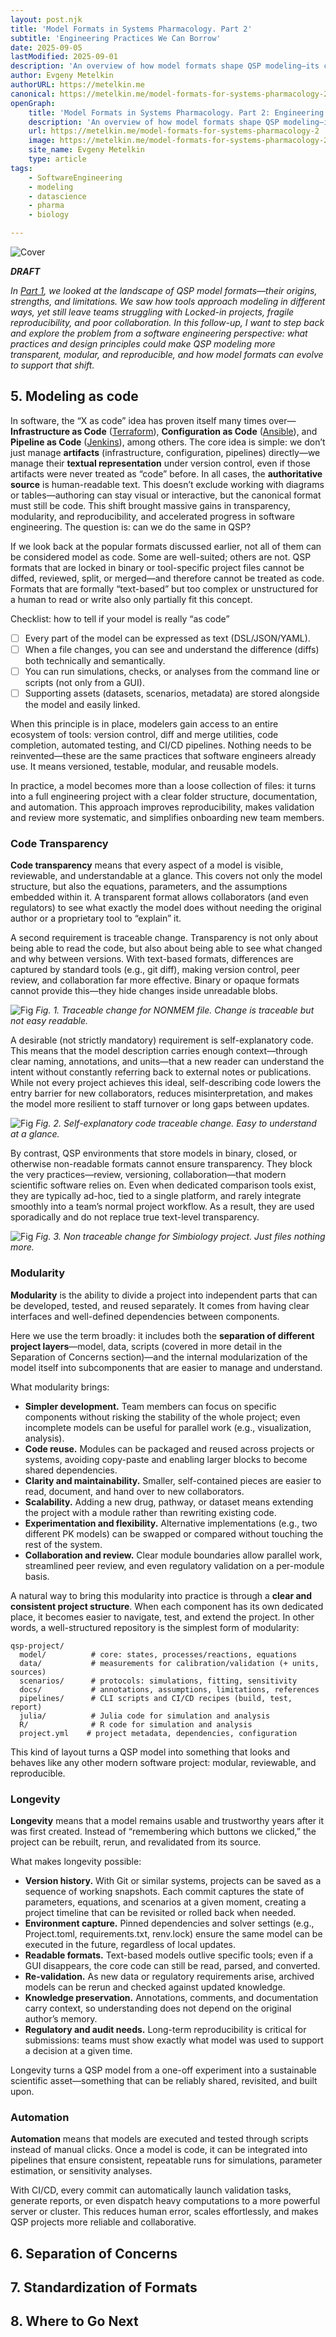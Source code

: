 ```yaml
---
layout: post.njk
title: 'Model Formats in Systems Pharmacology. Part 2'
subtitle: 'Engineering Practices We Can Borrow'
date: 2025-09-05
lastModified: 2025-09-01
description: 'An overview of how model formats shape QSP modeling—its challenges, tools, and why engineering practices are key for progress.'
author: Evgeny Metelkin
authorURL: https://metelkin.me
canonical: https://metelkin.me/model-formats-for-systems-pharmacology-2
openGraph:
    title: 'Model Formats in Systems Pharmacology. Part 2: Engineering Practices We Can Borrow'
    description: 'An overview of how model formats shape QSP modeling—its challenges, tools, and why engineering practices are key for progress.'
    url: https://metelkin.me/model-formats-for-systems-pharmacology-2
    image: https://metelkin.me/model-formats-for-systems-pharmacology-2/img/fig0-cover.jpg
    site_name: Evgeny Metelkin
    type: article
tags: 
    - SoftwareEngineering
    - modeling
    - datascience
    - pharma
    - biology

---
```


![Cover](./img/fig0-cover.jpg)

_**DRAFT**_

_In [Part 1](/model-formats-for-systems-pharmacology-2), we looked at the landscape of QSP model formats—their origins, strengths, and limitations. We saw how tools approach modeling in different ways, yet still leave teams struggling with Locked-in projects, fragile reproducibility, and poor collaboration. In this follow-up, I want to step back and explore the problem from a software engineering perspective: what practices and design principles could make QSP modeling more transparent, modular, and reproducible, and how model formats can evolve to support that shift._

## 5. Modeling as code

In software, the “X as code” idea has proven itself many times over—**Infrastructure as Code** ([Terraform](https://developer.hashicorp.com/terraform/tutorials/aws-get-started/infrastructure-as-code)), **Configuration as Code** ([Ansible](https://www.redhat.com/en/blog/ansible-automation-platform-2.3-configuration-as-code-improvements)), and **Pipeline as Code** ([Jenkins](https://www.jenkins.io/doc/book/pipeline/jenkinsfile/)), among others. The core idea is simple: we don’t just manage **artifacts** (infrastructure, configuration, pipelines) directly—we manage their **textual representation** under version control, even if those artifacts were never treated as “code” before. In all cases, the **authoritative source** is human-readable text. This doesn’t exclude working with diagrams or tables—authoring can stay visual or interactive, but the canonical format must still be code. This shift brought massive gains in transparency, modularity, and reproducibility, and accelerated progress in software engineering.
The question is: can we do the same in QSP?

If we look back at the popular formats discussed earlier, not all of them can be considered model as code. Some are well-suited; others are not. QSP formats that are locked in binary or tool-specific project files cannot be diffed, reviewed, split, or merged—and therefore cannot be treated as code. Formats that are formally “text-based” but too complex or unstructured for a human to read or write also only partially fit this concept.

Checklist: how to tell if your model is really “as code”
- [ ] Every part of the model can be expressed as text (DSL/JSON/YAML).
- [ ] When a file changes, you can see and understand the difference (diffs) both technically and semantically.
- [ ] You can run simulations, checks, or analyses from the command line or scripts (not only from a GUI).
- [ ] Supporting assets (datasets, scenarios, metadata) are stored alongside the model and easily linked.

When this principle is in place, modelers gain access to an entire ecosystem of tools: version control, diff and merge utilities, code completion, automated testing, and CI/CD pipelines. Nothing needs to be reinvented—these are the same practices that software engineers already use. It means versioned, testable, modular, and reusable models.

In practice, a model becomes more than a loose collection of files: it turns into a full engineering project with a clear folder structure, documentation, and automation. This approach improves reproducibility, makes validation and review more systematic, and simplifies onboarding new team members.

### Code Transparency

**Code transparency** means that every aspect of a model is visible, reviewable, and understandable at a glance. This covers not only the model structure, but also the equations, parameters, and the assumptions embedded within it. A transparent format allows collaborators (and even regulators) to see what exactly the model does without needing the original author or a proprietary tool to “explain” it.

A second requirement is traceable change. Transparency is not only about being able to read the code, but also about being able to see what changed and why between versions. With text-based formats, differences are captured by standard tools (e.g., git diff), making version control, peer review, and collaboration far more effective. Binary or opaque formats cannot provide this—they hide changes inside unreadable blobs.

![Fig](./img/fig1-NONMEM.jpg)
_Fig. 1. Traceable change for NONMEM file. Change is traceable but not easy readable._

A desirable (not strictly mandatory) requirement is self-explanatory code. This means that the model description carries enough context—through clear naming, annotations, and units—that a new reader can understand the intent without constantly referring back to external notes or publications. While not every project achieves this ideal, self-describing code lowers the entry barrier for new collaborators, reduces misinterpretation, and makes the model more resilient to staff turnover or long gaps between updates.

![Fig](./img/fig2-antimony.jpg)
_Fig. 2. Self-explanatory code traceable change. Easy to understand at a glance._

By contrast, QSP environments that store models in binary, closed, or otherwise non-readable formats cannot ensure transparency. They block the very practices—review, versioning, collaboration—that modern scientific software relies on. Even when dedicated comparison tools exist, they are typically ad-hoc, tied to a single platform, and rarely integrate smoothly into a team’s normal project workflow. As a result, they are used sporadically and do not replace true text-level transparency.

![Fig](./img/fig3-simbio.jpg)
_Fig. 3. Non traceable change for Simbiology project. Just files nothing more._

### Modularity

**Modularity** is the ability to divide a project into independent parts that can be developed, tested, and reused separately. It comes from having clear interfaces and well-defined dependencies between components.

Here we use the term broadly: it includes both the **separation of different project layers**—model, data, scripts (covered in more detail in the Separation of Concerns section)—and the internal modularization of the model itself into subcomponents that are easier to manage and understand.

What modularity brings:

- **Simpler development.** Team members can focus on specific components without risking the stability of the whole project; even incomplete models can be useful for parallel work (e.g., visualization, analysis).
- **Code reuse.** Modules can be packaged and reused across projects or systems, avoiding copy-paste and enabling larger blocks to become shared dependencies.
- **Clarity and maintainability.** Smaller, self-contained pieces are easier to read, document, and hand over to new collaborators.
- **Scalability.** Adding a new drug, pathway, or dataset means extending the project with a module rather than rewriting existing code.
- **Experimentation and flexibility.** Alternative implementations (e.g., two different PK models) can be swapped or compared without touching the rest of the system.
- **Collaboration and review.** Clear module boundaries allow parallel work, streamlined peer review, and even regulatory validation on a per-module basis.

A natural way to bring this modularity into practice is through a **clear and consistent project structure**. When each component has its own dedicated place, it becomes easier to navigate, test, and extend the project. In other words, a well-structured repository is the simplest form of modularity:

```
qsp-project/
  model/          # core: states, processes/reactions, equations
  data/           # measurements for calibration/validation (+ units, sources)
  scenarios/      # protocols: simulations, fitting, sensitivity
  docs/           # annotations, assumptions, limitations, references
  pipelines/      # CLI scripts and CI/CD recipes (build, test, report)
  julia/          # Julia code for simulation and analysis
  R/              # R code for simulation and analysis
  project.yml    # project metadata, dependencies, configuration
```

This kind of layout turns a QSP model into something that looks and behaves like any other modern software project: modular, reviewable, and reproducible.

### Longevity

**Longevity** means that a model remains usable and trustworthy years after it was first created. Instead of “remembering which buttons we clicked,” the project can be rebuilt, rerun, and revalidated from its source.

What makes longevity possible:

- **Version history.** With Git or similar systems, projects can be saved as a sequence of working snapshots. Each commit captures the state of parameters, equations, and scenarios at a given moment, creating a project timeline that can be revisited or rolled back when needed.
- **Environment capture.** Pinned dependencies and solver settings (e.g., Project.toml, requirements.txt, renv.lock) ensure the same model can be executed in the future, regardless of local updates.
- **Readable formats.** Text-based models outlive specific tools; even if a GUI disappears, the core code can still be read, parsed, and converted.
- **Re-validation.** As new data or regulatory requirements arise, archived models can be rerun and checked against updated knowledge.
- **Knowledge preservation.** Annotations, comments, and documentation carry context, so understanding does not depend on the original author’s memory.
- **Regulatory and audit needs.** Long-term reproducibility is critical for submissions: teams must show exactly what model was used to support a decision at a given time.

Longevity turns a QSP model from a one-off experiment into a sustainable scientific asset—something that can be reliably shared, revisited, and built upon.

### Automation

**Automation** means that models are executed and tested through scripts instead of manual clicks. Once a model is code, it can be integrated into pipelines that ensure consistent, repeatable runs for simulations, parameter estimation, or sensitivity analyses.

With CI/CD, every commit can automatically launch validation tasks, generate reports, or even dispatch heavy computations to a more powerful server or cluster. This reduces human error, scales effortlessly, and makes QSP projects more reliable and collaborative.

## 6. Separation of Concerns

## 7. Standardization of Formats

## 8. Where to Go Next
